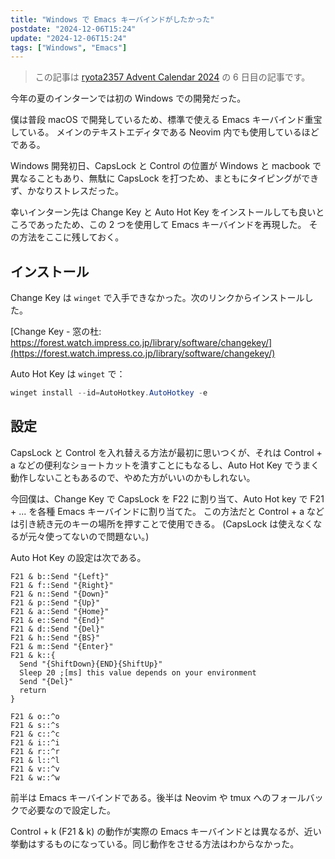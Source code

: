 ```yaml
---
title: "Windows で Emacs キーバインドがしたかった"
postdate: "2024-12-06T15:24"
update: "2024-12-06T15:24"
tags: ["Windows", "Emacs"]
---
```


> この記事は [ryota2357 Advent Calendar 2024](https://adventar.org/calendars/10716) の 6 日目の記事です。

今年の夏のインターンでは初の Windows での開発だった。

僕は普段 macOS で開発しているため、標準で使える Emacs キーバインド重宝している。
メインのテキストエディタである Neovim 内でも使用しているほどである。

Windows 開発初日、CapsLock と Control の位置が Windows と macbook で異なることもあり、無駄に CapsLock を打つため、まともにタイピングができず、かなりストレスだった。

幸いインターン先は Change Key と Auto Hot Key をインストールしても良いところであったため、この 2 つを使用して Emacs キーバインドを再現した。
その方法をここに残しておく。

## インストール

Change Key は `winget` で入手できなかった。次のリンクからインストールした。

[Change Key - 窓の杜: https://forest.watch.impress.co.jp/library/software/changekey/](https://forest.watch.impress.co.jp/library/software/changekey/)

Auto Hot Key は `winget` で：

```powershell
winget install --id=AutoHotkey.AutoHotkey -e
```

## 設定

CapsLock と Control を入れ替える方法が最初に思いつくが、それは Control + a などの便利なショートカットを潰すことにもなるし、Auto Hot Key でうまく動作しないこともあるので、やめた方がいいのかもしれない。

今回僕は、Change Key で CapsLock を F22 に割り当て、Auto Hot key で F21 + ... を各種 Emacs キーバインドに割り当てた。
この方法だと Control + a などは引き続き元のキーの場所を押すことで使用できる。
(CapsLock は使えなくなるが元々使ってないので問題ない。)

Auto Hot Key の設定は次である。

```ahk
F21 & b::Send "{Left}"
F21 & f::Send "{Right}"
F21 & n::Send "{Down}"
F21 & p::Send "{Up}"
F21 & a::Send "{Home}"
F21 & e::Send "{End}"
F21 & d::Send "{Del}"
F21 & h::Send "{BS}"
F21 & m::Send "{Enter}"
F21 & k::{
  Send "{ShiftDown}{END}{ShiftUp}"
  Sleep 20 ;[ms] this value depends on your environment
  Send "{Del}"
  return
}

F21 & o::^o
F21 & s::^s
F21 & c::^c
F21 & i::^i
F21 & r::^r
F21 & l::^l
F21 & v::^v
F21 & w::^w
```

前半は Emacs キーバインドである。後半は Neovim や tmux へのフォールバックで必要なので設定した。

Control + k (F21 \& k) の動作が実際の Emacs キーバインドとは異なるが、近い挙動はするものになっている。同じ動作をさせる方法はわからなかった。
